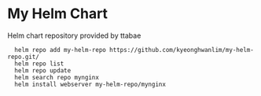 # My Helm Chart

Helm chart repository provided by ttabae

      helm repo add my-helm-repo https://github.com/kyeonghwanlim/my-helm-repo.git/
      helm repo list
      helm repo update
      helm search repo mynginx
      helm install webserver my-helm-repo/mynginx
